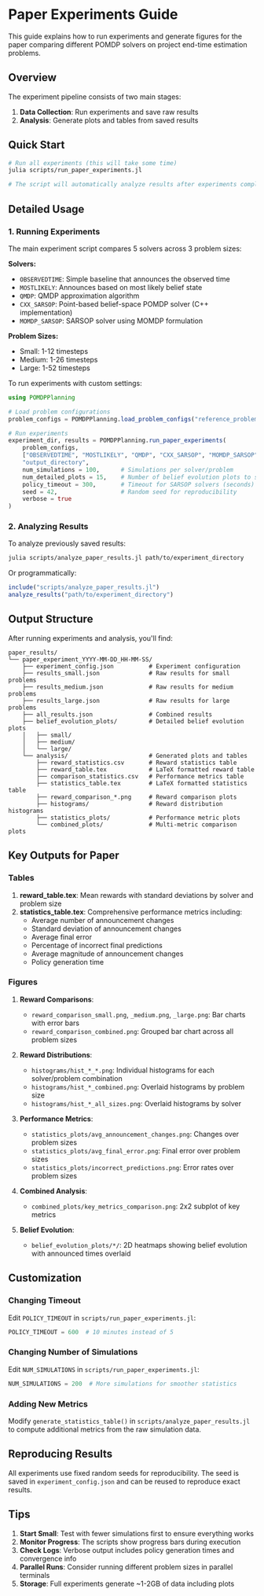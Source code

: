 # Paper Experiments Guide

This guide explains how to run experiments and generate figures for the paper comparing different POMDP solvers on project end-time estimation problems.

## Overview

The experiment pipeline consists of two main stages:
1. **Data Collection**: Run experiments and save raw results
2. **Analysis**: Generate plots and tables from saved results

## Quick Start

```bash
# Run all experiments (this will take some time)
julia scripts/run_paper_experiments.jl

# The script will automatically analyze results after experiments complete
```

## Detailed Usage

### 1. Running Experiments

The main experiment script compares 5 solvers across 3 problem sizes:

**Solvers:**
- `OBSERVEDTIME`: Simple baseline that announces the observed time
- `MOSTLIKELY`: Announces based on most likely belief state
- `QMDP`: QMDP approximation algorithm
- `CXX_SARSOP`: Point-based belief-space POMDP solver (C++ implementation)
- `MOMDP_SARSOP`: SARSOP solver using MOMDP formulation

**Problem Sizes:**
- Small: 1-12 timesteps
- Medium: 1-26 timesteps  
- Large: 1-52 timesteps

To run experiments with custom settings:

```julia
using POMDPPlanning

# Load problem configurations
problem_configs = POMDPPlanning.load_problem_configs("reference_problems")

# Run experiments
experiment_dir, results = POMDPPlanning.run_paper_experiments(
    problem_configs,
    ["OBSERVEDTIME", "MOSTLIKELY", "QMDP", "CXX_SARSOP", "MOMDP_SARSOP"],
    "output_directory",
    num_simulations = 100,      # Simulations per solver/problem
    num_detailed_plots = 15,    # Number of belief evolution plots to save
    policy_timeout = 300,       # Timeout for SARSOP solvers (seconds)
    seed = 42,                  # Random seed for reproducibility
    verbose = true
)
```

### 2. Analyzing Results

To analyze previously saved results:

```bash
julia scripts/analyze_paper_results.jl path/to/experiment_directory
```

Or programmatically:

```julia
include("scripts/analyze_paper_results.jl")
analyze_results("path/to/experiment_directory")
```

## Output Structure

After running experiments and analysis, you'll find:

```
paper_results/
└── paper_experiment_YYYY-MM-DD_HH-MM-SS/
    ├── experiment_config.json          # Experiment configuration
    ├── results_small.json              # Raw results for small problems
    ├── results_medium.json             # Raw results for medium problems
    ├── results_large.json              # Raw results for large problems
    ├── all_results.json                # Combined results
    ├── belief_evolution_plots/         # Detailed belief evolution plots
    │   ├── small/
    │   ├── medium/
    │   └── large/
    └── analysis/                       # Generated plots and tables
        ├── reward_statistics.csv       # Reward statistics table
        ├── reward_table.tex            # LaTeX formatted reward table
        ├── comparison_statistics.csv   # Performance metrics table
        ├── statistics_table.tex        # LaTeX formatted statistics table
        ├── reward_comparison_*.png     # Reward comparison plots
        ├── histograms/                 # Reward distribution histograms
        ├── statistics_plots/           # Performance metric plots
        └── combined_plots/             # Multi-metric comparison plots
```

## Key Outputs for Paper

### Tables
1. **reward_table.tex**: Mean rewards with standard deviations by solver and problem size
2. **statistics_table.tex**: Comprehensive performance metrics including:
   - Average number of announcement changes
   - Standard deviation of announcement changes
   - Average final error
   - Percentage of incorrect final predictions
   - Average magnitude of announcement changes
   - Policy generation time

### Figures
1. **Reward Comparisons**:
   - `reward_comparison_small.png`, `_medium.png`, `_large.png`: Bar charts with error bars
   - `reward_comparison_combined.png`: Grouped bar chart across all problem sizes

2. **Reward Distributions**:
   - `histograms/hist_*_*.png`: Individual histograms for each solver/problem combination
   - `histograms/hist_*_combined.png`: Overlaid histograms by problem size
   - `histograms/hist_*_all_sizes.png`: Overlaid histograms by solver

3. **Performance Metrics**:
   - `statistics_plots/avg_announcement_changes.png`: Changes over problem sizes
   - `statistics_plots/avg_final_error.png`: Final error over problem sizes
   - `statistics_plots/incorrect_predictions.png`: Error rates over problem sizes

4. **Combined Analysis**:
   - `combined_plots/key_metrics_comparison.png`: 2x2 subplot of key metrics

5. **Belief Evolution**:
   - `belief_evolution_plots/*/`: 2D heatmaps showing belief evolution with announced times overlaid

## Customization

### Changing Timeout
Edit `POLICY_TIMEOUT` in `scripts/run_paper_experiments.jl`:
```julia
POLICY_TIMEOUT = 600  # 10 minutes instead of 5
```

### Changing Number of Simulations
Edit `NUM_SIMULATIONS` in `scripts/run_paper_experiments.jl`:
```julia
NUM_SIMULATIONS = 200  # More simulations for smoother statistics
```

### Adding New Metrics
Modify `generate_statistics_table()` in `scripts/analyze_paper_results.jl` to compute additional metrics from the raw simulation data.

## Reproducing Results

All experiments use fixed random seeds for reproducibility. The seed is saved in `experiment_config.json` and can be reused to reproduce exact results.

## Tips

1. **Start Small**: Test with fewer simulations first to ensure everything works
2. **Monitor Progress**: The scripts show progress bars during execution
3. **Check Logs**: Verbose output includes policy generation times and convergence info
4. **Parallel Runs**: Consider running different problem sizes in parallel terminals
5. **Storage**: Full experiments generate ~1-2GB of data including plots